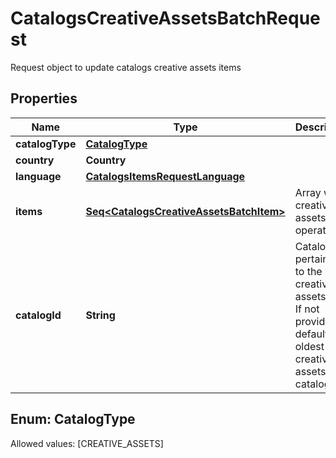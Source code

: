 

# CatalogsCreativeAssetsBatchRequest

Request object to update catalogs creative assets items

## Properties

Name | Type | Description | Notes
------------ | ------------- | ------------- | -------------
**catalogType** | [**CatalogType**](#CatalogType) |  | 
**country** | **Country** |  | 
**language** | [**CatalogsItemsRequestLanguage**](CatalogsItemsRequestLanguage.md) |  | 
**items** | [**Seq&lt;CatalogsCreativeAssetsBatchItem&gt;**](CatalogsCreativeAssetsBatchItem.md) | Array with creative assets item operations | 
**catalogId** | **String** | Catalog id pertaining to the creative assets item. If not provided, default to oldest creative assets catalog |  [optional]


## Enum: CatalogType
Allowed values: [CREATIVE_ASSETS]




